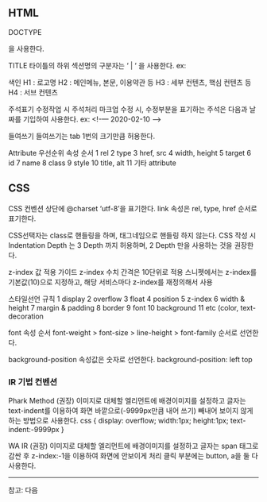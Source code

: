 ## HTML

DOCTYPE
<!doctyype html>을 사용한다.
TITLE
타이틀의 하위 섹션명의 구분자는 ‘ | ‘ 을 사용한다.
ex: <title>이디야 | 음료</title>


색인
H1 : 로고명
H2 : 메인메뉴, 본문, 이용약관 등
H3 : 세부 컨텐츠, 핵심 컨텐츠 등
H4 : 서브 컨텐츠


주석표기
수정작업 시 주석처리
마크업 수정 시, 수정부분을 표기하는 주석은 다음과 날짜를 기입하여 사용한다.
ex: <!-— 2020-02-10 —>


들여쓰기
들여쓰기는 tab 1번의 크기만큼 허용한다.


Attribute 우선순위
속성 순서
1  rel
2  type
3  href, src
4  width, height
5  target
6  id
7  name
8  class
9  style
10  title, alt
11  기타 attribute




## CSS


CSS 컨벤션
상단에  @charset  ‘utf-8’을 표기한다.
link 속성은 rel, type, href 순서로 표기한다. 	
<link rel=“stylesheet” type=“text/css” href=“yozm_common.css” /> <!-- reset, common요소 -->
	 <link rel=“stylesheet” type=“text/css” href=“yozm_top.css” /> <!-- 콘텐츠관련 -->
   
   
CSS선택자는 class로 핸들링을 하며, 태그네임으로 핸들링 하지 않는다.
CSS 작성 시 Indentation Depth 는 3 Depth 까지 허용하며, 2 Depth 만을 사용하는 것을 권장한다.


z-index 값 적용 가이드
		z-index 수치 간격은 10단위로 적용
		스니펫에서는 z-index를 기본값(10)으로 지정하고, 해당 서비스마다 z-index를 재정의해서 사용
    
    
스타일선언 규칙
1 display
2 overflow
3 float
4 position
5 z-index
6 width & height
7 margin & padding
8 border
9 font
10 background
11 etc (color, text-decoration


font 속성 순서
font-weight > font-size > line-height > font-family 순서로 선언한다.


background-position 속성값은 숫자로 선언한다.
background-position: left top


### IR 기법 컨벤션
Phark Method (권장)
이미지로 대체할 엘리먼트에 배경이미지를 설정하고 글자는 text-indent를 이용하여 화면 바깥으로(-9999px만큼 내어 쓰기) 빼내어 보이지 않게 하는 방법으로 사용한다.
css { display: overflow; width:1px; height:1px; text-indent:-9999px }


WA IR (권장)
이미지로 대체할 엘리먼트에 배경이미지를 설정하고 글자는 span 태그로 감싼 후 z-index:-1을 이용하여 화면에 안보이게 처리
클릭 부분에는 button, a을 둘 다 사용한다.



---
참고: 다음
